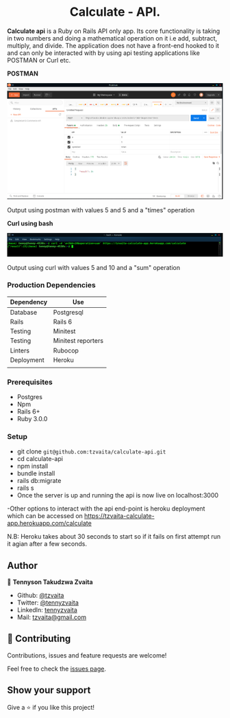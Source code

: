 <h1 align="center">
  Calculate - API.
</h1>

<strong>Calculate api</strong> is a Ruby on Rails API only app. Its core functionality is taking in two numbers and doing a mathematical operation on it i.e add, subtract, multiply, and divide. The application does not have a front-end hooked to it and can only be interacted with by using api testing applications like POSTMAN or Curl etc.

**POSTMAN**

<p align="center">
  <img src="./post (1).png">
</p>
<p> Output using postman with values 5 and 5 and a "times" operation</p>

**Curl using bash**

<p align="center">
  <img src="./curl.png">
</p>
<p> Output using curl with values 5 and 10 and a "sum" operation</p>

### Production Dependencies

| **Dependency**   | **Use**                                              |
| ---------------- | ---------------------------------------------------- |
| Database       | Postgresql |
| Rails       | Rails 6|
| Testing       | Minitest |
| Testing       | Minitest reporters |
| Linters            | Rubocop|
| Deployment       | Heroku         |
|                                |


### Prerequisites

- Postgres
- Npm
- Rails 6+
- Ruby 3.0.0

### Setup

- git clone `git@github.com:tzvaita/calculate-api.git`
- cd calculate-api
- npm install
- bundle install
- rails db:migrate
- rails s
- Once the server is up and running the api is now live on localhost:3000

-Other options to interact with the api end-point is heroku deployment which can be accessed on https://tzvaita-calculate-app.herokuapp.com/calculate

N.B: Heroku takes about 30 seconds to start so if it fails on first attempt run it agian after a few seconds.

## Author

👤 **Tennyson Takudzwa Zvaita**

- Github: [@tzvaita](https://github.com/tzvaita)
- Twitter: [@tennyzvaita](https://twitter.com/tennyzvaita)
- LinkedIn: [tennyzvaita](https://www.linkedin.com/in/tennyzvaita)
- Mail: [tzvaita@gmail.com](tzvaita@gmail.com)


## 🤝 Contributing

Contributions, issues and feature requests are welcome!

Feel free to check the [issues page](https://github.com/tzvaita/calculate-api/issues).

## Show your support

Give a ⭐️ if you like this project!

